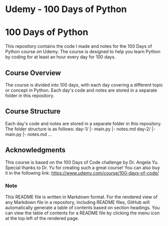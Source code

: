# Udemy - 100 Days of Python

# 100 Days of Python
This repository contains the code I made and notes for the 100 Days of Python course on Udemy. The course is designed to help you learn Python by coding for at least an hour every day for 100 days.

## Course Overview
The course is divided into 100 days, with each day covering a different topic or concept in Python. Each day's code and notes are stored in a separate folder in this repository.

## Course Structure
Each day's code and notes are stored in a separate folder in this repository. The folder structure is as follows:
day-1/
  |- main.py
  |- notes.md
day-2/
  |- main.py
  |- notes.md
...

## Acknowledgments
This course is based on the 100 Days of Code challenge by Dr. Angela Yu. Special thanks to Dr. Yu for creating such a great course! You can also buy it in the following link: https://www.udemy.com/course/100-days-of-code/

### Note
This README file is written in Markdown format. For the rendered view of any Markdown file in a repository, including README files, GitHub will automatically generate a table of contents based on section headings. You can view the table of contents for a README file by clicking the menu icon at the top left of the rendered page.
